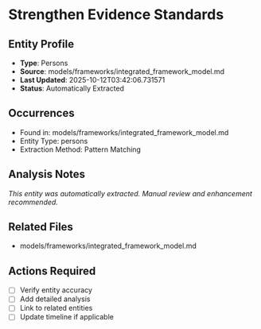 # Strengthen Evidence Standards

## Entity Profile
- **Type**: Persons
- **Source**: models/frameworks/integrated_framework_model.md
- **Last Updated**: 2025-10-12T03:42:06.731571
- **Status**: Automatically Extracted

## Occurrences
- Found in: models/frameworks/integrated_framework_model.md
- Entity Type: persons
- Extraction Method: Pattern Matching

## Analysis Notes
*This entity was automatically extracted. Manual review and enhancement recommended.*

## Related Files
- models/frameworks/integrated_framework_model.md

## Actions Required
- [ ] Verify entity accuracy
- [ ] Add detailed analysis
- [ ] Link to related entities
- [ ] Update timeline if applicable
